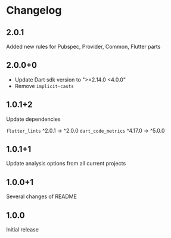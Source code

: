 # Changelog

## 2.0.1

Added new rules for Pubspec, Provider, Common, Flutter parts

## 2.0.0+0

- Update Dart sdk version to ">=2.14.0 <4.0.0"
- Remove `implicit-casts`

## 1.0.1+2

Update dependencies

`flutter_lints` ^2.0.1 -> ^2.0.0
`dart_code_metrics` ^4.17.0 -> ^5.0.0

## 1.0.1+1

Update analysis options from all current projects

## 1.0.0+1

Several changes of README

## 1.0.0

Initial release
